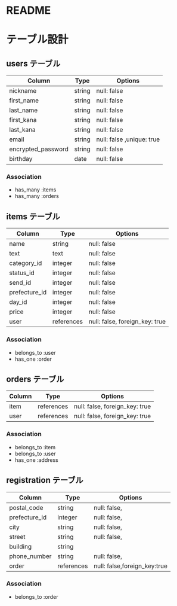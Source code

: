 # README


# テーブル設計

## users テーブル

| Column              | Type   | Options                  |
| ------------------  | ------ | ------------------------ |
| nickname            | string | null: false              |
| first_name          | string | null: false              |
| last_name           | string | null: false              |
| first_kana          | string | null: false              |
| last_kana           | string | null: false              |
| email               | string | null: false ,unique: true|
| encrypted_password  | string | null: false              |
| birthday            | date   | null: false              |

### Association

- has_many :items
- has_many :orders


## items テーブル

| Column         | Type          | Options                        |
| -------------- | ------------- | ------------------------------ |
| name           | string        | null: false                    |
| text           | text          | null: false                    |
| category_id    | integer       | null: false                    |
| status_id      | integer       | null: false                    |
| send_id        | integer       | null: false                    |
| prefecture_id  | integer       | null: false                    |
| day_id         | integer       | null: false                    |
| price          | integer       | null: false                    |
| user           | references    | null: false, foreign_key: true |

### Association

- belongs_to :user
- has_one    :order




## orders テーブル

| Column  | Type       | Options                        |
| ------- | ---------- | ------------------------------ |
| item    | references | null: false, foreign_key: true |
| user    | references | null: false, foreign_key: true |

### Association

- belongs_to :item
- belongs_to :user
- has_one    :address




## registration テーブル

| Column               | Type       | Options                       |
| -------------------- | ---------- | ----------------------------- |
| postal_code          | string     | null: false,                  |
| prefecture_id        | integer    | null: false,                  |
| city                 | string     | null: false,                  |
| street               | string     | null: false,                  |
| building             | string     |                               |
| phone_number         | string     | null: false,                  |
| order                | references | null: false,foreign_key:true  |

### Association

- belongs_to :order